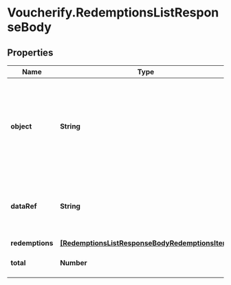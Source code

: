 # Voucherify.RedemptionsListResponseBody

## Properties

Name | Type | Description | Notes
------------ | ------------- | ------------- | -------------
**object** | **String** | The type of the object represented by JSON. This object stores information about redemptions in a dictionary. | [optional] [default to &#39;list&#39;]
**dataRef** | **String** | Identifies the name of the attribute that contains the array of redemption objects. | [optional] [default to &#39;redemptions&#39;]
**redemptions** | [**[RedemptionsListResponseBodyRedemptionsItem]**](RedemptionsListResponseBodyRedemptionsItem.md) |  | [optional] 
**total** | **Number** | Total number of redemptions. | [optional] 


